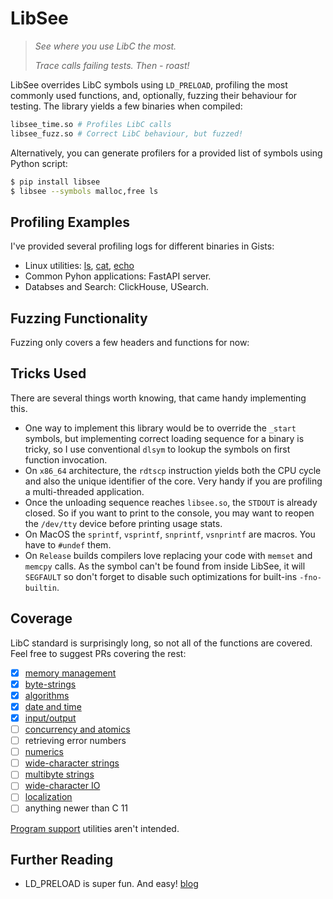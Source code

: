 # LibSee

> _See where you use LibC the most._
> 
> _Trace calls failing tests. Then - roast!_

LibSee overrides LibC symbols using `LD_PRELOAD`, profiling the most commonly used functions, and, optionally, fuzzing their behaviour for testing.
The library yields a few binaries when compiled:

```bash
libsee_time.so # Profiles LibC calls
libsee_fuzz.so # Correct LibC behaviour, but fuzzed!
```

Alternatively, you can generate profilers for a provided list of symbols using Python script:

```bash
$ pip install libsee
$ libsee --symbols malloc,free ls
```

## Profiling Examples

I've provided several profiling logs for different binaries in Gists:

- Linux utilities: [ls](https://gist.github.com/ashvardanian/libsee-ls.log), [cat](https://gist.github.com/ashvardanian/libsee-cat.log), [echo](https://gist.github.com/ashvardanian/libsee-echo.log)
- Common Pyhon applications: FastAPI server.
- Databses and Search: ClickHouse, USearch.

## Fuzzing Functionality

Fuzzing only covers a few headers and functions for now:

## Tricks Used

There are several things worth knowing, that came handy implementing this.

- One way to implement this library would be to override the `_start` symbols, but implementing correct loading sequence for a binary is tricky, so I use conventional `dlsym` to lookup the symbols on first function invocation.
- On `x86_64` architecture, the `rdtscp` instruction yields both the CPU cycle and also the unique identifier of the core. Very handy if you are profiling a multi-threaded application.
- Once the unloading sequence reaches `libsee.so`, the `STDOUT` is already closed. So if you want to print to the console, you may want to reopen the `/dev/tty` device before printing usage stats.
- On MacOS the `sprintf`, `vsprintf`, `snprintf`, `vsnprintf` are macros. You have to `#undef` them.
- On `Release` builds compilers love replacing your code with `memset` and `memcpy` calls. As the symbol can't be found from inside LibSee, it will `SEGFAULT` so don't forget to disable such optimizations for built-ins `-fno-builtin`.

## Coverage

LibC standard is surprisingly long, so not all of the functions are covered.
Feel free to suggest PRs covering the rest:

- [x] [memory management](https://en.cppreference.com/w/c/memory)
- [x] [byte-strings](https://en.cppreference.com/w/c/string/byte)
- [x] [algorithms](https://en.cppreference.com/w/c/algorithm)
- [x] [date and time](https://en.cppreference.com/w/c/chrono)
- [x] [input/output](https://en.cppreference.com/w/c/io)
- [ ] [concurrency and atomics](https://en.cppreference.com/w/c/thread)
- [ ] retrieving error numbers
- [ ] [numerics](https://en.cppreference.com/w/c/numeric)
- [ ] [wide-character strings](https://en.cppreference.com/w/c/string/wide)
- [ ] [multibyte strings](https://en.cppreference.com/w/c/string/multibyte)
- [ ] [wide-character IO](https://en.cppreference.com/w/c/io)
- [ ] [localization](https://en.cppreference.com/w/c/locale)
- [ ] anything newer than C 11

[Program support](https://en.cppreference.com/w/c/program) utilities aren't intended.


## Further Reading

- LD_PRELOAD is super fun. And easy! [blog](https://jvns.ca/blog/2014/11/27/ld-preload-is-super-fun-and-easy/)
